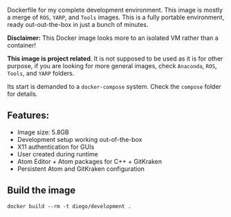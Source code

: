 Dockerfile for my complete development environment. This image is mostly a merge
of `ROS`, `YARP`, and `Tools` images. This is a fully portable environment, ready
out-out-the-box in just a bunch of minutes.

**Disclaimer:** This Docker image looks more to an isolated VM rather than a container!

**This image is project related**. It is not supposed to be used as it is for other
purpose, if you are looking for more general images, check `Anaconda`, `ROS`,
`Tools`, and `YARP` folders.

Its start is demanded to a `docker-compose` system. Check the `compose` folder
for details.

## Features:
* Image size: 5.8GB
* Development setup working out-of-the-box
* X11 authentication for GUIs
* User created during runtime
* Atom Editor + Atom packages for C++ + GitKraken
* Persistent Atom and GitKraken configuration

## Build the image
```
docker build --rm -t diego/development .
```

